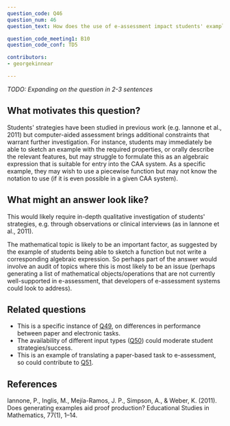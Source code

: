```yaml
---
question_code: Q46 
question_num: 46 
question_text: How does the use of e-assessment impact students' example generation strategies and success, relative to the same tasks on paper or orally? 

question_code_meeting1: B10 
question_code_conf: TD5 

contributors: 
- georgekinnear

---
```

*TODO: Expanding on the question in 2-3 sentences*

## What motivates this question?

Students' strategies have been studied in previous work (e.g. Iannone et al., 2011) but computer-aided assessment brings additional constraints that warrant further investigation. For instance, students may immediately be able to sketch an example with the required properties, or orally describe the relevant features, but may struggle to formulate this as an algebraic expression that is suitable for entry into the CAA system. As a specific example, they may wish to use a piecewise function but may not know the notation to use (if it is even possible in a given CAA system).

## What might an answer look like?

This would likely require in-depth qualitative investigation of students' strategies, e.g. through observations or clinical interviews (as in Iannone et al., 2011).

The mathematical topic is likely to be an important factor, as suggested by the example of students being able to sketch a function but not write a corresponding algebraic expression. So perhaps part of the answer would involve an audit of topics where this is most likely to be an issue (perhaps generating a list of mathematical objects/operations that are not currently well-supported in e-assessment, that developers of e-assessment systems could look to address).

## Related questions

* This is a specific instance of [Q49](Q49), on differences in performance between paper and electronic tasks.
* The availability of different input types ([Q50](Q50)) could moderate student strategies/success.
* This is an example of translating a paper-based task to e-assessment, so could contribute to [Q51](Q51).

## References

Iannone, P., Inglis, M., Mejía-Ramos, J. P., Simpson, A., & Weber, K. (2011). Does generating examples aid proof production? Educational Studies in Mathematics, 77(1), 1–14.
